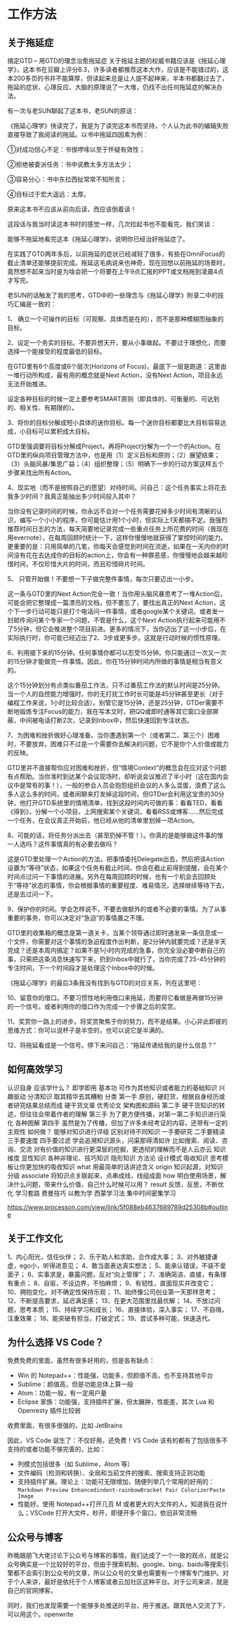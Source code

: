# 工作方法

## 关于拖延症

搞定GTD – 用GTD的理念治愈拖延症
关于拖延主题的权威书籍应该是《拖延心理学》，这本书在豆瓣上评分8.3，许多读者都推荐这本大作，应该是不能错过的，这本200多页的书并不能算厚，但读起来总是让人提不起神来，半本书都翻过去了，拖延的症状、心理反应、大脑的原理说了一大堆，仍找不出任何拖延症的解决办法。

有一次与老SUN聊起了这本书，老SUN的原话：

《拖延心理学》快读完了，我是为了读完这本书而坚持，个人认为此书的编辑失败直接导致了我阅读的拖延。以书中拖延四因素为例：

①对成功信心不足：书很啰嗦以至于怀疑有效性；

②拒绝被委派任务：书中说教太多方法太少；

③容易分心：书中东拉西扯常常不知所言；

④目标过于宏大遥远：太厚。

原来这本书不应该从前向后读，而应该倒着读！

这段话与我当时读这本书时的感觉一样，几次捡起书也不能看完，我们笑谈：

能够不拖延地看完这本《拖延心理学》，说明你已经治好拖延症了。

在实践了GTD两年多后，以前拖延的症状已经减轻了很多，有些在OmniFocus的截止清单还能够提前完成。拖延这毛病说来也神奇，现在回想以前拖延的场景时，竟然想不起来当时是为啥会把一个将要在上午9点汇报的PPT或文档拖到凌晨4点才写完。

老SUN的话触发了我的思考，GTD中的一些理念与《拖延心理学》附录二中的技巧汇编是一致的：

1、 确立一个可操作的目标（可观察、具体而是在的），而不是那种模糊而抽象的目标。

2、设定一个务实的目标。不要异想天开，要从小事做起。不要过于理想化，而要选择一个能接受的程度最低的目标。

在GTD里有6个高度或6个层次(Horizons of Focus)，最底下一层是跑道：这里由一堆行动所构成，最有用的概念就是Next Action，没有Next Action，项目永远无法开始推进。

设定各种目标的时候一定上要参考SMART原则（即具体的、可衡量的、可达到的、相关性、有期限的）。

3、将你的目标分解成短小具体的迷你目标。每一个迷你目标都要比大目标容易达成，小目标可以累积成大目标。

GTD里强调要将目标分解成Project，再将Project分解为一个一个的Action。在GTD里的纵向项目管理方法中，也是用（1）定义目标和原则；（2）展望结果；（3）头脑风暴/集思广益；（4）组织整理；（5）明确下一步的行动方案这样五个步骤来找出所有Action。

4、现实地（而不是按照自己的愿望）对待时间。问自己：这个任务事实上将花去我多少时间？我真正能抽出多少时间投入其中？

当你没有记录时间的时候，你永远不会对一个任务需要花掉多少时间有清晰的认识，编写一个小小的程序，你可能估计用1个小时，但实际上1天都搞不定。我强烈推荐时间日志的方法，每天简要地记录完成一些重点任务上所花费的时间（我现在用evernote），在每周回顾时统计一下，这样你慢慢地就获得了掌控时间的能力。更重要的是：只用简单的几笔，你每天会感觉到时间在流逝，如果在一天内你的时间没有花在去达成你的目标的action上，你会有一种罪恶感，你慢慢地会越来越珍惜时间，不仅珍惜大片的时间，而且珍惜碎片时间。

5、 只管开始做！不要想一下子做完整件事情，每次只要迈出一小步。

这一条与GTD里的Next Action完全一致！当你用头脑风暴思考了一堆Action后，可能会把它整理成一篇漂亮的文档，但不要忘了，要找出真正的Next Action，这个下一步行动可能只是打个电话问一件事情，或者google某个关键词，或者发一封邮件询问某个专家一个问题，不管是什么，这个Next Action执行起来可能用不了5分钟，但它会推进整个项目前进。更多的情况下，当你迈出了这一小步后，在实际执行时，你可能已经迈出了2、3步或更多步。这就是行动时候的惯性原理。

6、利用接下来的15分钟。任何事情你都可以忍受15分钟。你只能通过一次又一次的15分钟才能做完一件事情。因此，你在15分钟时间内所做的事情是相当有意义的。

这个15分钟划分有点类似番茄工作法，只不过番茄工作法的默认时间是25分钟。当一个人的自控能力增强时，你的无打扰工作时长可能是45分钟甚至更长（对于编程工作来说，1小时比较合适）。别管它是15分钟，还是25分钟，GTDer需要不断地锻炼专注Focus的能力，我在写本文时，把QQ或即时通等其它窗口全部屏蔽，中间被电话打断2次，记录到Inbox中，然后快速回到专注状态。

7、为困难和挫折做好心理准备。当你遭遇到第一个（或者第二、第三个）困难时，不要放弃。困难只不过是一个需要你去解决的问题，它不是你个人价值或能力的反映。

GTD里并不直接帮你应对困难和挫折，但“情境Context”的概念会在应对这个问题有点帮助。当你准时到达某个会议现场时，却听说会议推迟了半小时（这在国内会议中是常有的事！），一般的参会人员会抱怨组织会议的人多么混蛋，浪费了这么多人这么多的时间，或者闲聊来打发掉这段时间，但GTDer会利用这宝贵的30分钟，他打开GTD系统里的情境清单，找到这段时间内可做的事：看看TED，看看《得到》，分解一个小项目，上网搜索某个关键词，看看RSS或博客……然后完成一个任务，在会议真正开始前，他已经从他的清单里划掉一项Action。

8、可能的话，将任务分派出去（甚至扔掉不管！）。你真的是能够做这件事的惟一人选吗？这件事情真的有必要去做吗？

这是GTD里处理一个Action的方法，把事情委托Delegate出去，然后把该Action设置为“等待”状态，如果这个任务有截止时间，你会在截止前得到提醒，会在某个时间点过问一下事情的进展。另外在每周回顾的时候，也有一个机会去回顾处于“等待”状态的事情，你会根据事情的重要程度、难易情况，选择继续等待下去，还是去过问一下。

9、保护你的时间。学会怎样说不，不要去做额外的或者不必要的事情。为了从事重要的事务，你可以决定对“急迫”的事情置之不理。

GTD里的收集箱的概念是第一道关卡，当某个领导通过即时通发来一条信息或一个文件，你需要对这个事情的急迫程度作出判断，是2分钟内就要完成？还是半天完成？还是本周内搞定？如果不是1小时内完成的急事，你完全没必要中断自己的事，只需把这条消息快速写下来，扔到Inbox中就行了，当你完成了25-45分钟的专注时间，下一个时间段才是处理这个Inbox中的时候。

《拖延心理学》的最后3条我没有找到与GTD的对应关系，列在这里吧：

10、留意你的借口。不要习惯性地利用借口来拖延，而要将它看做是再做15分钟的一个信号。或者利用你的借口作为完成一个步骤之后的奖赏。

11、奖赏你一路上的进步。将奖赏聚焦于你的努力，而不是结果。小心非此即彼的思维方式：你可以说杯子是半空的，也可以说它是半满的。

12、将拖延看成是一个信号。停下来问自己：“拖延传递给我的是什么信息？”


## 如何高效学习

认识自身
应该学什么？
即学即用
基本功
可作为其他知识或者能力的基础知识
兴趣驱动
分清知识
取其精华去其糟粕
分类
第一手
原创，硬赶货，根据自身经历或者研究结果总结而成
硬干货文章
优秀论文
架构图和源码
第二手
硬干货知识的转述，但往往会带着作者的理解
第三手
为了更方便传播，对第一第二手知识进行简化
各种图解
第四手
虽然是为了传播，但加了许多未经考证的内容，还带有一定的主观性
如何做？
能够对知识进行评级
区别对待不同知识
一手要研究
二手要精读
三手要速度
四手要过滤
学会追溯知识源头，问渠那得清如许
比如搜索、阅读、咨询、交流
对有价值的知识进行更深层的挖掘，更透彻的理解而不是人云亦云
知识维度
显性知识
各种非理论、技巧知识
隐形知识
方法论
设计模式
吸收知识
思考模板让你更加快的吸收知识
what
用最简单的话讲述含义
origin
知识起源，对知识分级
associate
将知识点关联起来，点串成线，线组成面
how
明白使用场景，解决什么问题，带来什么价值，自己什么时候可以用？
result
反馈，反思，不断优化
学习套路
费曼技巧
以教为学
西蒙学习法
集中时间密集学习

https://www.processon.com/view/link/5f088eb4637689789d25308b#outline

## 关于工作文化

1、内心阳光，信任伙伴；
2、乐于助人和求助，合作成大事；
3、对外敏捷谦虚，ego小，听得进意见；
4、敢当面表达真实想法；
5、能承认错误，不装不爱面子；
6、实事求是，暴露问题，反对“向上管理”；
7、准确简洁、直接，有条理有重点；
8、自驱，不设边界，不怕麻烦；
9、有韧性，直面现实并改变它；
10、拥抱变化，对不确定性保持乐观；
11、始终像公司创业第一天那样思考；
12、不断提高要求，延迟满足感；
13、在更大范围里找最优解；
14、不放过问题，思考本质；
15、持续学习和成长；
16、直接体验，深入事实；
17、不自嗨，注重效果；
18、能突破有担当，打破定式；
19、尝试多种可能，快速迭代。

## 为什么选择 VS Code？

免费免费的里面，虽然有很多好用的，但是各有缺点：

- Win 的 Notepad++：性能强，功能多，但颜值不高，也不支持其他平台 
- Sublime：颜值高，但是功能总体上算一般 
- Atom：功能一般，有一定用户量 
- Eclipse 家族：功能强，支持插件扩展，但太臃肿，性能差，其次 Lua 和 Openresty 插件比较弱

收费里面，有很多很强的，比如 JetBrains

因此，VS Code 诞生了：不仅好用，还免费！VS Code 该有的都有了包括很多不支持的或者功能不够完善的，比如：
- 列模式包括很多（如 Sublime，Atom 等）
- 文件编码（检测和转换）、全局和当前文件的搜索、搜索支持正则功能
- 支持插件扩展。理论上：功能可无限增加，随便列举几个常用的好用的：`Markdown Preview Enhancedindent-rainbowBracket Pair ColorizerPaste Image` 
- 性能好。使用 Notepad++打开几百 M 或者更大的大文件的人，知道我在说什么；VSCode 打开大文件，秒开，即便开多个窗口，依旧非常流畅


## 公众号与博客

昨晚跟朋飞大佬讨论下公众号与博客的事情，我们达成了一个一致的观点，就是公众号确实是一个比较好的平台，但由于搜索机制，google、bing、baidu等搜索引擎都不会索引到公众号的文章，所以公众号的文章也需要有一个博客专门维护。对于个人来讲，最好是依托于个人博客或者云加社区这种平台。对于公司来讲，就是自己的官网博客。

同时，我们也发现需要一个能够多处推送的平台，用于推送。跟其他人交流了下，可以用这个。openwrite